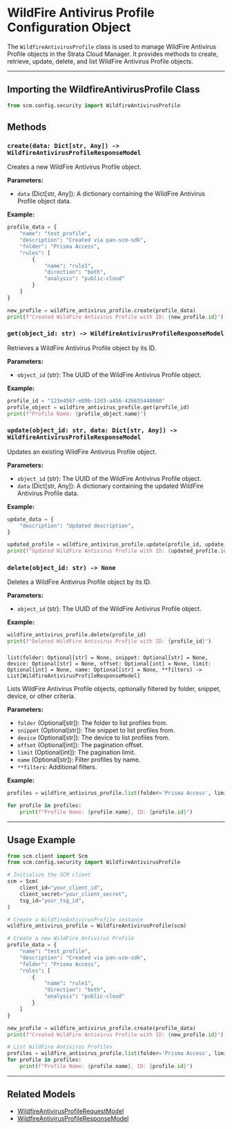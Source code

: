 # WildFire Antivirus Profile Configuration Object

The `WildfireAntivirusProfile` class is used to manage WildFire Antivirus Profile objects in the Strata Cloud Manager.
It provides methods to create, retrieve, update, delete, and list WildFire Antivirus Profile objects.

---

## Importing the WildfireAntivirusProfile Class

```python
from scm.config.security import WildfireAntivirusProfile
```

## Methods

### `create(data: Dict[str, Any]) -> WildfireAntivirusProfileResponseModel`

Creates a new WildFire Antivirus Profile object.

**Parameters:**

- `data` (Dict[str, Any]): A dictionary containing the WildFire Antivirus Profile object data.

**Example:**

```python
profile_data = {
    "name": "test_profile",
    "description": "Created via pan-scm-sdk",
    "folder": "Prisma Access",
    "rules": [
        {
            "name": "rule1",
            "direction": "both",
            "analysis": "public-cloud"
        }
    ]
}

new_profile = wildfire_antivirus_profile.create(profile_data)
print(f"Created WildFire Antivirus Profile with ID: {new_profile.id}")
```

### `get(object_id: str) -> WildfireAntivirusProfileResponseModel`

Retrieves a WildFire Antivirus Profile object by its ID.

**Parameters:**

- `object_id` (str): The UUID of the WildFire Antivirus Profile object.

**Example:**

```python
profile_id = "123e4567-e89b-12d3-a456-426655440000"
profile_object = wildfire_antivirus_profile.get(profile_id)
print(f"Profile Name: {profile_object.name}")
```

### `update(object_id: str, data: Dict[str, Any]) -> WildfireAntivirusProfileResponseModel`

Updates an existing WildFire Antivirus Profile object.

**Parameters:**

- `object_id` (str): The UUID of the WildFire Antivirus Profile object.
- `data` (Dict[str, Any]): A dictionary containing the updated WildFire Antivirus Profile data.

**Example:**

```python
update_data = {
    "description": "Updated description",
}

updated_profile = wildfire_antivirus_profile.update(profile_id, update_data)
print(f"Updated WildFire Antivirus Profile with ID: {updated_profile.id}")
```

### `delete(object_id: str) -> None`

Deletes a WildFire Antivirus Profile object by its ID.

**Parameters:**

- `object_id` (str): The UUID of the WildFire Antivirus Profile object.

**Example:**

```python
wildfire_antivirus_profile.delete(profile_id)
print(f"Deleted WildFire Antivirus Profile with ID: {profile_id}")
```

###
`list(folder: Optional[str] = None, snippet: Optional[str] = None, device: Optional[str] = None, offset: Optional[int] = None, limit: Optional[int] = None, name: Optional[str] = None, **filters) -> List[WildfireAntivirusProfileResponseModel]`

Lists WildFire Antivirus Profile objects, optionally filtered by folder, snippet, device, or other criteria.

**Parameters:**

- `folder` (Optional[str]): The folder to list profiles from.
- `snippet` (Optional[str]): The snippet to list profiles from.
- `device` (Optional[str]): The device to list profiles from.
- `offset` (Optional[int]): The pagination offset.
- `limit` (Optional[int]): The pagination limit.
- `name` (Optional[str]): Filter profiles by name.
- `**filters`: Additional filters.

**Example:**

```python
profiles = wildfire_antivirus_profile.list(folder='Prisma Access', limit=10)

for profile in profiles:
    print(f"Profile Name: {profile.name}, ID: {profile.id}")
```

---

## Usage Example

```python
from scm.client import Scm
from scm.config.security import WildfireAntivirusProfile

# Initialize the SCM client
scm = Scm(
    client_id="your_client_id",
    client_secret="your_client_secret",
    tsg_id="your_tsg_id",
)

# Create a WildfireAntivirusProfile instance
wildfire_antivirus_profile = WildfireAntivirusProfile(scm)

# Create a new WildFire Antivirus Profile
profile_data = {
    "name": "test_profile",
    "description": "Created via pan-scm-sdk",
    "folder": "Prisma Access",
    "rules": [
        {
            "name": "rule1",
            "direction": "both",
            "analysis": "public-cloud"
        }
    ]
}

new_profile = wildfire_antivirus_profile.create(profile_data)
print(f"Created WildFire Antivirus Profile with ID: {new_profile.id}")

# List WildFire Antivirus Profiles
profiles = wildfire_antivirus_profile.list(folder='Prisma Access', limit=10)
for profile in profiles:
    print(f"Profile Name: {profile.name}, ID: {profile.id}")
```

---

## Related Models

- [WildfireAntivirusProfileRequestModel](models/wildfire_antivirus_profile_models.md#wildfireantivirusprofilerequest)
- [WildfireAntivirusProfileResponseModel](models/wildfire_antivirus_profile_models.md#wildfireantivirusprofileresponse)
